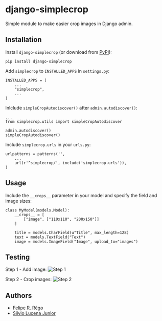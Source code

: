 
django-simplecrop
================

Simple module to make easier crop images in Django admin.


Installation
-----------------------------------
Install ``django-simplecrop`` (or download from [PyPI](http://pypi.python.org/pypi/django-simplecrop/ "Download from PyPI")):

    pip install django-simplecrop

Add ``simplecrop`` to ``INSTALLED_APPS`` in ``settings.py``:


    INSTALLED_APPS = (
        ...
        "simplecrop",
        ...
    )
    
Inlclude ``simpleCropAutodiscover()`` after ``admin.autodiscover()``:
    
    ...
    from simplecrop.utils import simpleCropAutodiscover
    
    admin.autodiscover()
    simpleCropAutodiscover()

Include ``simplecrop.urls`` in your ``urls.py``:
    
    urlpatterns = patterns('',
        ...
        url(r'^simplecrop/', include('simplecrop.urls')),
    )
    
    
Usage
------------------


Include the ``__crops__`` parameter in your model and specify the field and image sizes:

    class MyModel(models.Model):
        __crops__ = [
            ["image", ["110x110", "200x150"]]
        ]

        title = models.CharField(u"Title", max_length=128)
        text = models.TextField("Text")
        image = models.ImageField("Image", upload_to="images")


Testing
-----------------
Step 1 - Add image:
![Step 1](http://feliperego.com/img/step1.png "Step 1")

Step 2 - Crop images:
![Step 2](http://feliperego.com/img/step2.png "Step 2")


Authors
-----------------

- [Felipe R. Rêgo](https://github.com/feliperrego "GitHub - Felipe R. Rêgo")
- [Silvio Lucena Junior](https://github.com/silviolucenajunior "GitHub - Silvio Lucena")